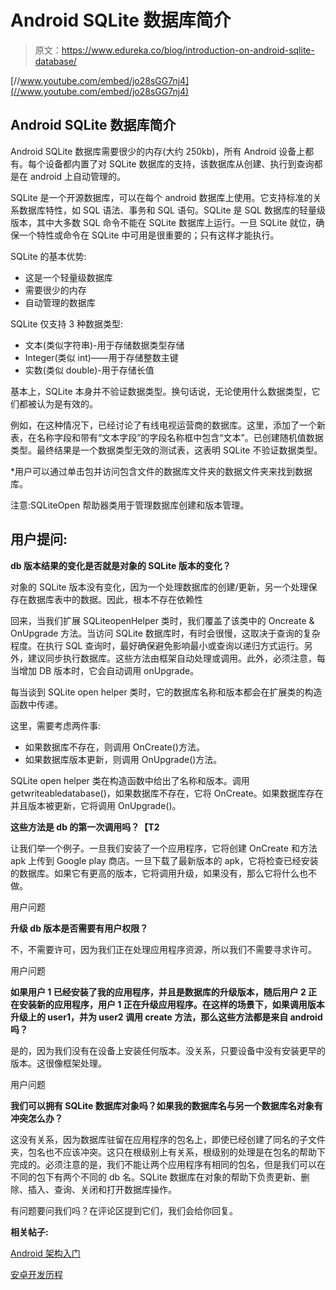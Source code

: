 # Android SQLite 数据库简介

> 原文：<https://www.edureka.co/blog/introduction-on-android-sqlite-database/>

[//www.youtube.com/embed/jo28sGG7nj4](//www.youtube.com/embed/jo28sGG7nj4)

## Android SQLite 数据库简介

Android SQLite 数据库需要很少的内存(大约 250kb)，所有 Android 设备上都有。每个设备都内置了对 SQLite 数据库的支持，该数据库从创建、执行到查询都是在 android 上自动管理的。

SQLite 是一个开源数据库，可以在每个 android 数据库上使用。它支持标准的关系数据库特性，如 SQL 语法、事务和 SQL 语句。SQLite 是 SQL 数据库的轻量级版本，其中大多数 SQL 命令不能在 SQLite 数据库上运行。一旦 SQLite 就位，确保一个特性或命令在 SQLite 中可用是很重要的；只有这样才能执行。

SQLite 的基本优势:

*   这是一个轻量级数据库
*   需要很少的内存
*   自动管理的数据库

SQLite 仅支持 3 种数据类型:

*   文本(类似字符串)-用于存储数据类型存储
*   Integer(类似 int)——用于存储整数主键
*   实数(类似 double)-用于存储长值

基本上，SQLite 本身并不验证数据类型。换句话说，无论使用什么数据类型，它们都被认为是有效的。

例如，在这种情况下，已经讨论了有线电视运营商的数据库。这里，添加了一个新表，在名称字段和带有“文本字段”的字段名称框中包含“文本”。已创建随机值数据类型。最终结果是一个数据类型无效的测试表，这表明 SQLite 不验证数据类型。

*用户可以通过单击包并访问包含文件的数据库文件夹的数据文件夹来找到数据库。

注意:SQLiteOpen 帮助器类用于管理数据库创建和版本管理。

## **用户提问:**

**db 版本结果的变化是否就是对象的 SQLite 版本的变化？**

对象的 SQLite 版本没有变化，因为一个处理数据库的创建/更新，另一个处理保存在数据库表中的数据。因此，根本不存在依赖性

回来，当我们扩展 SQLiteopenHelper 类时，我们覆盖了该类中的 Oncreate & OnUpgrade 方法。当访问 SQLite 数据库时，有时会很慢，这取决于查询的复杂程度。在执行 SQL 查询时，最好确保避免影响最小或查询以递归方式运行。另外，建议同步执行数据库。这些方法由框架自动处理或调用。此外，必须注意，每当增加 DB 版本时，它会自动调用 onUpgrade。

每当谈到 SQLite open helper 类时，它的数据库名称和版本都会在扩展类的构造函数中传递。

这里，需要考虑两件事:

*   如果数据库不存在，则调用 OnCreate()方法。
*   如果数据库版本更新，则调用 OnUpgrade()方法。

SQLite open helper 类在构造函数中给出了名称和版本。调用 getwriteabledatabase()，如果数据库不存在，它将 OnCreate。如果数据库存在并且版本被更新，它将调用 OnUpgrade()。

**这些方法是 db 的第一次调用吗？【T2**

让我们举一个例子。一旦我们安装了一个应用程序，它将创建 OnCreate 和方法 apk 上传到 Google play 商店。一旦下载了最新版本的 apk，它将检查已经安装的数据库。如果它有更高的版本，它将调用升级，如果没有，那么它将什么也不做。

用户问题

**升级 db 版本是否需要有用户权限？**

不，不需要许可，因为我们正在处理应用程序资源，所以我们不需要寻求许可。

用户问题

**如果用户 1 已经安装了我的应用程序，并且是数据库的升级版本，随后用户 2 正在安装新的应用程序，用户 1 正在升级应用程序。在这样的场景下，如果调用版本升级上的 user1，并为 user2 调用 create 方法，那么这些方法都是来自 android 吗？**

是的，因为我们没有在设备上安装任何版本。没关系，只要设备中没有安装更早的版本。这很像框架处理。

用户问题

**我们可以拥有 SQLite 数据库对象吗？如果我的数据库名与另一个数据库名对象有冲突怎么办？**

这没有关系，因为数据库驻留在应用程序的包名上，即使已经创建了同名的子文件夹，包名也不应该冲突。这只在根级别上有关系，根级别的处理是在包名的帮助下完成的。必须注意的是，我们不能让两个应用程序有相同的包名，但是我们可以在不同的包下有两个不同的 db 名。SQLite 数据库在对象的帮助下负责更新、删除、插入、查询、关闭和打开数据库操作。

有问题要问我们吗？在评论区提到它们，我们会给你回复。

**相关帖子:**

[Android 架构入门](https://www.edureka.co/blog/beginners-guide-android-architecture/)

[安卓开发历程](https://www.edureka.co/android-development-certification-course)